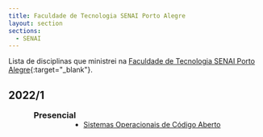 ```yaml
---
title: Faculdade de Tecnologia SENAI Porto Alegre
layout: section
sections:
  - SENAI
---
```

<style>
h3 { margin: 0; }
h2 ~ h3 {
    margin: 0;
    margin-left: 50px;
}
h3 ~ ul {
    margin: 0;
    margin-left: 125px;
    margin-bottom: 15px;
}
</style>

Lista de disciplinas que ministrei na [Faculdade de Tecnologia SENAI Porto Alegre](https://www.senairs.org.br/unidades/senai-porto-alegre){:target="\_blank"}.

## 2022/1

### Presencial

* [Sistemas Operacionais de Código Aberto](2022-01-soca)

